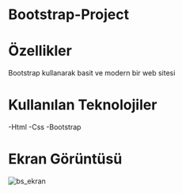 # Bootstrap-Project

# Özellikler
Bootstrap kullanarak basit ve modern bir web sitesi

# Kullanılan Teknolojiler
-Html
-Css
-Bootstrap

# Ekran Görüntüsü
![bs_ekran](https://github.com/user-attachments/assets/4e851d0a-cc03-4c3b-b4cb-15da1a77a874)

